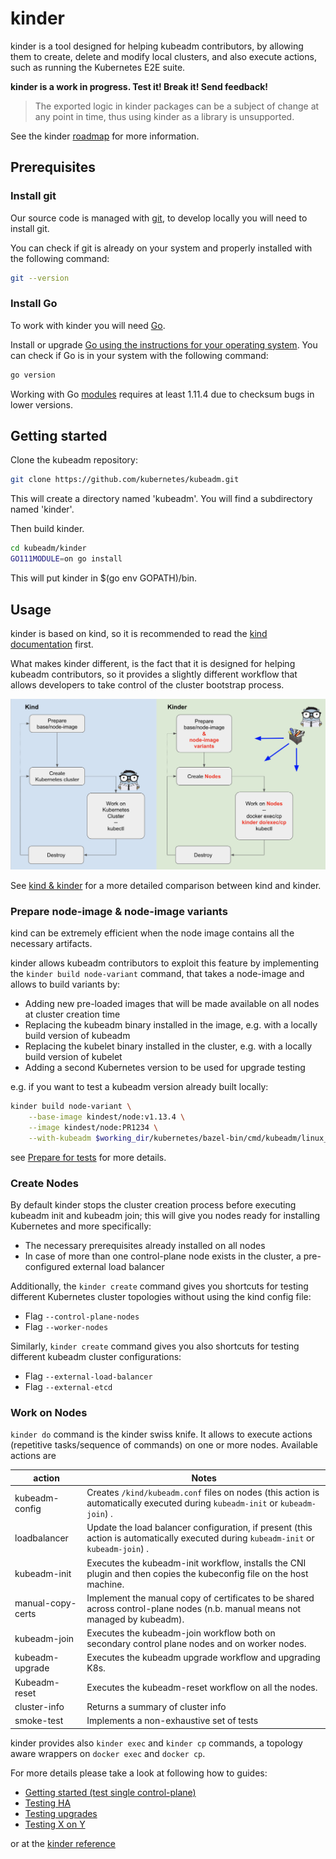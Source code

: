 # kinder

kinder is a tool designed for helping kubeadm contributors, by allowing them to create,
delete and modify local clusters, and also execute actions, such as running the Kubernetes E2E suite.

**kinder is a work in progress. Test it! Break it! Send feedback!**

> The exported logic in kinder packages can be a subject of change at any point in time, thus using kinder
> as a library is unsupported.

See the kinder [roadmap](roadmap.md) for more information.

## Prerequisites

### Install git

Our source code is managed with [git](https://git-scm.com/), to develop locally you will need to install git.

You can check if git is already on your system and properly installed with the following command:

```bash
git --version
```

### Install Go

To work with kinder you will need [Go](https://golang.org/doc/install).

Install or upgrade [Go using the instructions for your operating system](https://golang.org/doc/install).
You can check if Go is in your system with the following command:

```bash
go version
```

Working with Go [modules](https://kind.sigs.k8s.io/docs/contributing/getting-started/which%20we%20use%20for%20dependency%20management) requires at least 1.11.4 due to checksum bugs
in lower versions.

## Getting started

Clone the kubeadm repository:

```bash
git clone https://github.com/kubernetes/kubeadm.git
```

This will create a directory named 'kubeadm'. You will find a subdirectory named 'kinder'.

Then build kinder.

```bash
cd kubeadm/kinder
GO111MODULE=on go install
```

This will put kinder in $(go env GOPATH)/bin.

## Usage

kinder is based on kind, so it is recommended to read the [kind documentation](https://kind.sigs.k8s.io/docs/user/quick-start/) first.

What makes kinder different, is the fact that it is designed for helping kubeadm contributors,
so it provides a slightly different workflow that allows developers to take control of the cluster
bootstrap process.

![kinder workflow](doc/kinder-workflow.png)

See [kind & kinder](doc/kind-kinder.md) for a more detailed comparison between kind and kinder.

### Prepare node-image & node-image variants

kind can be extremely efficient when the node image contains all the necessary artifacts.

kinder allows kubeadm contributors to exploit this feature by implementing the `kinder build node-variant` command, that takes a node-image and allows to build variants by:

- Adding new pre-loaded images that will be made available on all nodes at cluster creation time
- Replacing the kubeadm binary installed in the image, e.g. with a locally build version of kubeadm
- Replacing the kubelet binary installed in the cluster, e.g. with a locally build version of kubelet
- Adding a second Kubernetes version to be used for upgrade testing

e.g. if you want to test a kubeadm version already built locally:

```bash
kinder build node-variant \
    --base-image kindest/node:v1.13.4 \
    --image kindest/node:PR1234 \
    --with-kubeadm $working_dir/kubernetes/bazel-bin/cmd/kubeadm/linux_amd64_pure_stripped/kubeadm
```

see [Prepare for tests](doc/prepare-for-tests.md) for more details.

### Create Nodes

By default kinder stops the cluster creation process before executing kubeadm init and kubeadm join;
this will give you nodes ready for installing Kubernetes and more specifically:

- The necessary prerequisites already installed on all nodes
- In case of more than one control-plane node exists in the cluster, a pre-configured external load balancer

Additionally, the `kinder create` command gives you shortcuts for testing different Kubernetes cluster topologies without using the kind config file:

- Flag `--control-plane-nodes`
- Flag `--worker-nodes`

Similarly, `kinder create` command gives you also shortcuts for testing different kubeadm cluster configurations:

- Flag `--external-load-balancer`
- Flag `--external-etcd`

### Work on Nodes

`kinder do` command is the kinder swiss knife.
It allows to execute actions (repetitive tasks/sequence of commands) on one or more nodes. Available actions are

| action          | Notes                                                        |
| --------------- | ------------------------------------------------------------ |
| kubeadm-config  | Creates `/kind/kubeadm.conf` files on nodes (this action is automatically executed during `kubeadm-init` or `kubeadm-join`) .|
| loadbalancer    | Update the load balancer configuration, if present (this action is automatically executed during `kubeadm-init` or `kubeadm-join`) .|
| kubeadm-init    | Executes the kubeadm-init workflow, installs the CNI plugin and then copies the kubeconfig file on the host machine.|
| manual-copy-certs      | Implement the manual copy of certificates to be shared across control-plane nodes (n.b. manual means not managed by kubeadm).|
| kubeadm-join    | Executes the kubeadm-join workflow both on secondary control plane nodes and on worker nodes.|
| kubeadm-upgrade |Executes the kubeadm upgrade workflow and upgrading K8s.|
| Kubeadm-reset   | Executes the kubeadm-reset workflow on all the nodes.|
| cluster-info    | Returns a summary of cluster info|
| smoke-test      | Implements a non-exhaustive set of tests|

kinder provides also `kinder exec` and `kinder cp` commands, a topology aware wrappers on `docker exec` and `docker cp`.

For more details please take a look at following how to guides:

- [Getting started (test single control-plane)](doc/getting-started.md)
- [Testing HA](doc/test-HA.md)
- [Testing upgrades](doc/test-upgrades.md)
- [Testing X on Y](doc/test-XonY.md)

or at the [kinder reference](doc/reference.md)
